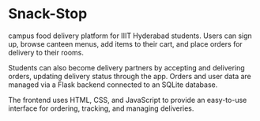 # Snack-Stop
campus food delivery platform for IIIT Hyderabad students. Users can sign up, browse canteen menus, add items to their cart, and place orders for delivery to their rooms.

Students can also become delivery partners by accepting and delivering orders, updating delivery status through the app. Orders and user data are managed via a Flask backend connected to an SQLite database.

The frontend uses HTML, CSS, and JavaScript to provide an easy-to-use interface for ordering, tracking, and managing deliveries.

